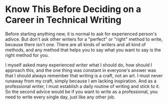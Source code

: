 # Know This Before Deciding on a Career in Technical Writing

Before starting anything new, it is normal to ask for experienced person's adivce. But 
don't ask other writers for a "perfect" or "right" method to write, because there isn't 
one. There are all kinds of writers and all kind of methods, and any method that helps 
you to say what you want to say is the right method for you.

I myself asked many experienced writer what I should do, how should I approach this,
and the one thing was constant in everyone's answer was that I should always remember 
that writing is a craft, not an art. I must never runaway from my craft, simply because 
I am lacking inspiration. And as a professional writer, I must establish a daily routine 
of writing and stick to it. So the second advice would be if you want to write as a 
professional, you need to write every single day, just like any other job.

 


